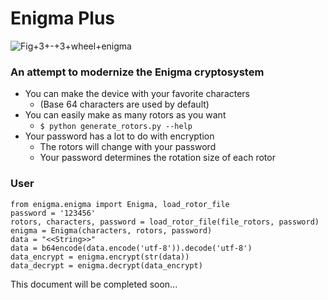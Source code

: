 # Enigma Plus
![Fig+3+-+3+wheel+enigma](https://github.com/user-attachments/assets/5b96531c-4357-4f18-8cb4-1916bd37a2de)

### An attempt to modernize the Enigma cryptosystem

- You can make the device with your favorite characters
  - (Base 64 characters are used by default)
- You can easily make as many rotors as you want
  - `$ python generate_rotors.py --help`
- Your password has a lot to do with encryption
    - The rotors will change with your password
    - Your password determines the rotation size of each rotor


### User
```
from enigma.enigma import Enigma, load_rotor_file
password = '123456'
rotors, characters, password = load_rotor_file(file_rotors, password)
enigma = Enigma(characters, rotors, password)
data = "<<String>>"
data = b64encode(data.encode('utf-8')).decode('utf-8')
data_encrypt = enigma.encrypt(str(data))
data_decrypt = enigma.decrypt(data_encrypt) 
```



This document will be completed soon...
